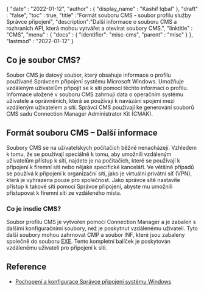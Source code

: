 {
  "date" : "2022-01-12",
  "author" : {
    "display_name" : "Kashif Iqbal"
},
  "draft" : "false",
  "toc" : true,
  "title" :"Formát souboru CMS - soubor profilu služby Správce připojení",
  "description":"Další informace o souboru CMS a rozhraních API, která mohou vytvářet a otevírat soubory CMS.",
  "linktitle" : "CMS",
  "menu" : {
    "docs" : {
      "identifier": "misc-cms",
      "parent" : "misc"
}
},
  "lastmod" : "2022-01-12"
}

## Co je soubor CMS?

Soubor CMS je datový soubor, který obsahuje informace o profilu používané Správcem připojení systému Microsoft Windows. Umožňuje vzdáleným uživatelům připojit se k síti pomocí těchto informací o profilu. Informace uložené v souboru CMS zahrnují data o operačním systému uživatele a oprávněních, která se používají k navázání spojení mezi vzdáleným uživatelem a sítí. Správci CMS používají ke generování souborů CMS sadu Connection Manager Administrator Kit (CMAK).

## Formát souboru CMS – Další informace

Soubory CMS se na uživatelských počítačích běžně nenacházejí. Vzhledem k tomu, že se používají speciálně k tomu, aby umožnili vzdáleným uživatelům přístup k síti, najdete je na počítačích, které se používají k připojení k firemní síti nebo nějaké specifické kanceláři. Ve většině případů se používá k připojení k organizační síti, jako je virtuální privátní síť (VPN), která je vyhrazena pouze pro společnost. Jako správce sítě nastavíte přístup k takové síti pomocí Správce připojení, abyste mu umožnili přistupovat k firemní síti ze vzdáleného místa.

### Co je insdie CMS?

Soubor profilu CMS je vytvořen pomocí Connection Manager a je zabalen s dalšími konfiguračními soubory, než je poskytnut vzdálenému uživateli. Tyto další soubory mohou zahrnovat CMP a soubor INF, které jsou zabaleny společně do souboru [EXE](/cs/executable/exe/). Tento kompletní balíček je poskytován vzdálenému uživateli pro připojení k síti.

## Reference

* [Pochopení a konfigurace Správce připojení systému Windows](https://learn.microsoft.com/en-us/windows-hardware/drivers/mobilebroadband/understanding-and-configuring-windows-connection-manager)

